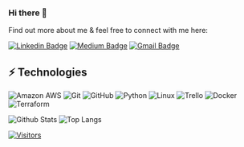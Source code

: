 <!-- LUIT GitHub Profile Template -->

<!-- Keep "Hi there" or replace it with a greeting of your own! -->

### Hi there 👋

<!-- My name is William Jackson, I am currently enrolled in Level Up In Tech and on course to be a DevOps Engineer. I am interested in learning more about AWS, Python, Docker and Terraform. -->

Find out more about me & feel free to connect with me here:

<!-- Replace the fields below with the information requested. Remember to remove the encapsulating <> characters. For spaces in names, use %20 (e.g. Broadus%20Palmer) -->

[![Linkedin Badge](https://img.shields.io/badge/-William%20Jackson-blue?style=flat-square&logo=Linkedin&logoColor=white&link=https://www.linkedin.com/williamjackson-rva)](https://www.linkedin.com/williamjackson-rva)
[![Medium Badge](https://img.shields.io/badge/William%20Jackson-12100E?style=flat-square&logo=medium&logoColor=white&link=https://medium.com/@IamWilliamJackson)](https://medium.com/@IamWilliamJackson)
[![Gmail Badge](https://img.shields.io/badge/-william.jackson09@gmail.com-c14438?style=flat-square&logo=Gmail&logoColor=white&link=mailto:william.jackson09@gmail.com)](mailto:william.jackson09@gmail.com)

## ⚡ Technologies

<!-- Check out the Badges folder for more badges -->

![Amazon AWS](https://img.shields.io/badge/Amazon%20AWS-232F3E?style=flat-square&logo=amazon-aws)
![Git](https://img.shields.io/badge/-Git-black?style=flat-square&logo=git)
![GitHub](https://img.shields.io/badge/-GitHub-181717?style=flat-square&logo=github)
![Python](https://img.shields.io/badge/-Python-black?style=flat-square&logo=Python)
![Linux](https://img.shields.io/badge/Linux-FCC624?style=flat-square&logo=linux&logoColor=black)
![Trello](https://img.shields.io/badge/Trello-%23026AA7.svg?style=flat-square&logo=Trello&logoColor=white)
![Docker](https://img.shields.io/badge/docker-%230db7ed.svg?style=for-the-badge&logo=docker&logoColor=white)
![Terraform](https://img.shields.io/badge/terraform-%235835CC.svg?style=for-the-badge&logo=terraform&logoColor=white)

<!-- Replace the fields below with the information requested. Remember to remove the encapsulating <> characters. -->

![Github Stats](https://github-readme-stats.vercel.app/api?username=WillJackson2022&count_private=true&show_icons=true&include_all_commits=true)
![Top Langs](https://github-readme-stats.vercel.app/api/top-langs/?username=willjackson2022&hide=TeX&layout=compact)


[![Visitors](https://api.visitorbadge.io/api/visitors?path=willjackson2022%2FWillJackson2022&label=VISITORS&countColor=%23263759)](https://visitorbadge.io/status?path=WillJackson2022%2FwillJackson2022)
